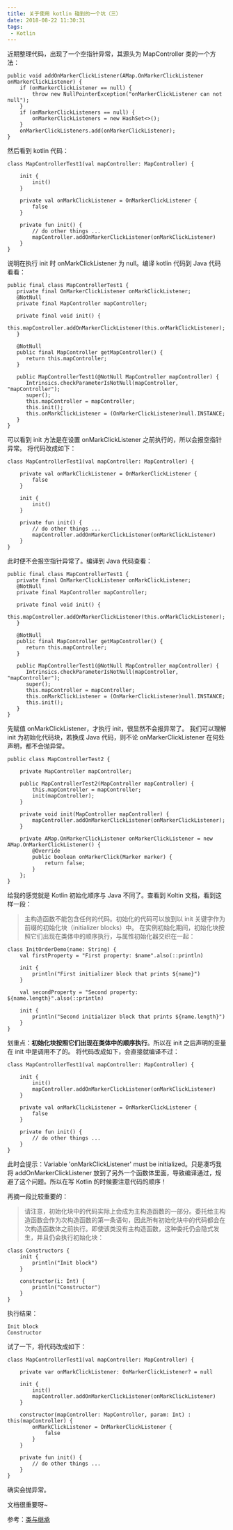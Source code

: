```yaml
---
title: 关于使用 kotlin 碰到的一个坑（三）
date: 2018-08-22 11:30:31
tags:
 - Kotlin
---
```

近期整理代码，出现了一个空指针异常，其源头为 MapController 类的一个方法：
```
public void addOnMarkerClickListener(AMap.OnMarkerClickListener onMarkerClickListener) {
    if (onMarkerClickListener == null) {
        throw new NullPointerException("onMarkerClickListener can not null");
    }
    if (onMarkerClickListeners == null) {
        onMarkerClickListeners = new HashSet<>();
    }
    onMarkerClickListeners.add(onMarkerClickListener);
}
```

<!-- more -->

然后看到 kotlin 代码：
```
class MapControllerTest1(val mapController: MapController) {

    init {
        init()
    }

    private val onMarkClickListener = OnMarkerClickListener {
        false
    }

    private fun init() {
        // do other things ...
        mapController.addOnMarkerClickListener(onMarkClickListener)
    }
}
```
说明在执行 init 时 onMarkClickListener 为 null。编译 kotlin 代码到 Java 代码看看：
```
public final class MapControllerTest1 {
   private final OnMarkerClickListener onMarkClickListener;
   @NotNull
   private final MapController mapController;

   private final void init() {
      this.mapController.addOnMarkerClickListener(this.onMarkClickListener);
   }

   @NotNull
   public final MapController getMapController() {
      return this.mapController;
   }

   public MapControllerTest1(@NotNull MapController mapController) {
      Intrinsics.checkParameterIsNotNull(mapController, "mapController");
      super();
      this.mapController = mapController;
      this.init();
      this.onMarkClickListener = (OnMarkerClickListener)null.INSTANCE;
   }
}
```
可以看到 init 方法是在设置 onMarkClickListener 之前执行的，所以会报空指针异常。
将代码改成如下：
```
class MapControllerTest1(val mapController: MapController) {

    private val onMarkClickListener = OnMarkerClickListener {
        false
    }

    init {
        init()
    }

    private fun init() {
        // do other things ...
        mapController.addOnMarkerClickListener(onMarkClickListener)
    }
}
```
此时便不会报空指针异常了。编译到 Java 代码查看：
```
public final class MapControllerTest1 {
   private final OnMarkerClickListener onMarkClickListener;
   @NotNull
   private final MapController mapController;

   private final void init() {
      this.mapController.addOnMarkerClickListener(this.onMarkClickListener);
   }

   @NotNull
   public final MapController getMapController() {
      return this.mapController;
   }

   public MapControllerTest1(@NotNull MapController mapController) {
      Intrinsics.checkParameterIsNotNull(mapController, "mapController");
      super();
      this.mapController = mapController;
      this.onMarkClickListener = (OnMarkerClickListener)null.INSTANCE;
      this.init();
   }
}
```
先赋值 onMarkClickListener，才执行 init，很显然不会报异常了。
我们可以理解 init 为初始化代码块，若换成 Java 代码，则不论 onMarkerClickListener 在何处声明，都不会抛异常。
```
public class MapControllerTest2 {

    private MapController mapController;

    public MapControllerTest2(MapController mapController) {
        this.mapController = mapController;
        init(mapController);
    }

    private void init(MapController mapController) {
        mapController.addOnMarkerClickListener(onMarkerClickListener);
    }

    private AMap.OnMarkerClickListener onMarkerClickListener = new AMap.OnMarkerClickListener() {
        @Override
        public boolean onMarkerClick(Marker marker) {
            return false;
        }
    };
}
```
给我的感觉就是 Kotlin 初始化顺序与 Java 不同了。查看到 Koltin 文档，看到这样一段：
> 主构造函数不能包含任何的代码。初始化的代码可以放到以 init 关键字作为前缀的初始化块（initializer blocks）中。
在实例初始化期间，初始化块按照它们出现在类体中的顺序执行，与属性初始化器交织在一起：
```
class InitOrderDemo(name: String) {
    val firstProperty = "First property: $name".also(::println)

    init {
        println("First initializer block that prints ${name}")
    }

    val secondProperty = "Second property: ${name.length}".also(::println)

    init {
        println("Second initializer block that prints ${name.length}")
    }
}
```
划重点：**初始化块按照它们出现在类体中的顺序执行**。所以在 init 之后声明的变量在 init 中是调用不了的。
将代码改成如下，会直接就编译不过：
```
class MapControllerTest1(val mapController: MapController) {

    init {
        init()
        mapController.addOnMarkerClickListener(onMarkClickListener)
    }

    private val onMarkClickListener = OnMarkerClickListener {
        false
    }

    private fun init() {
        // do other things ...
    }
}
```
此时会提示：Variable 'onMarkClickListener' must be initialized。只是凑巧我将 addOnMarkerClickListener 放到了另外一个函数体里面，导致编译通过，规避了这个问题。所以在写 Kotlin 的时候要注意代码的顺序！

再摘一段比较重要的：
> 请注意，初始化块中的代码实际上会成为主构造函数的一部分。委托给主构造函数会作为次构造函数的第一条语句，因此所有初始化块中的代码都会在次构造函数体之前执行。即使该类没有主构造函数，这种委托仍会隐式发生，并且仍会执行初始化块：
```
class Constructors {
    init {
        println("Init block")
    }

    constructor(i: Int) {
        println("Constructor")
    }
}
```
执行结果：
```
Init block
Constructor
```
试了一下，将代码改成如下：
```
class MapControllerTest1(val mapController: MapController) {

    private var onMarkClickListener: OnMarkerClickListener? = null

    init {
        init()
        mapController.addOnMarkerClickListener(onMarkClickListener)
    }

    constructor(mapController: MapController, param: Int) : this(mapController) {
        onMarkClickListener = OnMarkerClickListener {
            false
        }
    }

    private fun init() {
        // do other things ...
    }
}
```
确实会抛异常。

文档很重要呀~

参考：[类与继承](https://www.kotlincn.net/docs/reference/classes.html)